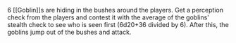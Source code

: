 6 [[Goblin]]s are hiding in the bushes around the players. Get a perception check from the players and contest it with the average of the goblins' stealth check to see who is seen first (6d20+36 divided by 6).
After this, the goblins jump out of the bushes and attack.